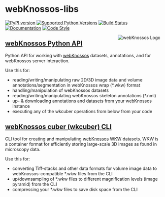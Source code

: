 # webKnossos-libs
[![PyPI version](https://img.shields.io/pypi/v/webknossos)](https://pypi.python.org/pypi/webknossos)
[![Supported Python Versions](https://img.shields.io/pypi/pyversions/webknossos.svg)](https://pypi.python.org/pypi/webknossos)
[![Build Status](https://img.shields.io/github/workflow/status/scalableminds/webknossos-libs/CI/master)](https://github.com/scalableminds/webknossos-libs/actions?query=workflow%3A%22CI%22)
[![Documentation](https://img.shields.io/badge/docs-passing-brightgreen.svg)](https://docs.webknossos.org/webknossos-py/index.html)
[![Code Style](https://img.shields.io/badge/code%20style-black-000000.svg)](https://github.com/psf/black)

<img align="right" src="https://static.webknossos.org/images/oxalis.svg" alt="webKnossos Logo" />

## [webKnossos Python API](webknossos)
Python API for working with [webKnossos](https://webknossos.org) datasets, annotations, and for webKnossos server interaction.

Use this for:
- reading/writing/manipulating raw 2D/3D image data and volume annotations/segmentation in webKnossos wrap (*.wkw) format
- handling/manipulation of webKnossos datasets
- reading/writing/manipulating webKnossos skeleton annotations (*.nml)
- up- & downloading annotations and datasets from your webKnossos instance
- executing any of the wkcuber operations from below from your code


## [webKnossos cuber (wkcuber) CLI](wkcuber)
CLI tool for creating and manipulating [webKnossos](https://webknossos.org) [WKW](https://github.com/scalableminds/webknossos-wrap) datasets. WKW is a container format for efficiently storing large-scale 3D images as found in microscopy data.

Use this for:
- converting Tiff-stacks and other data formats for volume image data to webKnossos-compatible *.wkw files from the CLI
- up/downsampling of *.wkw files to different magnification levels (image pyramid) from the CLI
- compressing your *.wkw files to save disk space from the CLI
